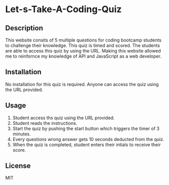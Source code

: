 # Let-s-Take-A-Coding-Quiz

## Description

This website consits of 5 multiple questions for coding bootcamp students to challenge their knowledge. This quiz is timed and scored. The students are able to access this quiz by using the URL. Making this website allowed me to reinfornce my knowledge of API and JavaScript as a web developer.

## Installation

No installation for this quiz is required. Anyone can access the quiz using the URL provided.

## Usage

1. Student access ths quiz using the URL provided.
2. Student reads the instructions.
3. Start the quiz by pushing the start button which triggers the timer of 3 minutes.
4. Every questions wrong answer gets 10 seconds deducted from the quiz.
5. When the quiz is completed, student enters their intials to receive their score.

## License

MIT
